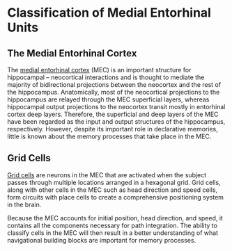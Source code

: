# Classification of Medial Entorhinal Units

## The Medial Entorhinal Cortex

The [medial entorhinal cortex](http://www.scholarpedia.org/article/Entorhinal_cortex) (MEC) is an important structure for hippocampal – neocortical interactions and is thought to mediate the majority of bidirectional projections between the neocortex and the rest of the hippocampus. Anatomically, most of the neocortical projections to the hippocampus are relayed through the MEC superficial layers, whereas hippocampal output projections to the neocortex transit mostly in entorhinal cortex deep layers. Therefore, the superficial and deep layers of the MEC have been regarded as the input and output structures of the hippocampus, respectively. However, despite its important role in declarative memories, little is known about the memory processes that take place in the MEC. 

## Grid Cells

[Grid cells](http://www.scholarpedia.org/article/Grid_cells) are neurons in the MEC that are activated when the subject passes through multiple locations arranged in a hexagonal grid. Grid cells, along with other cells in the MEC such as head direction and speed cells, form circuits with place cells to create a comprehensive positioning system in the brain. 

Because the MEC accounts for initial position, head direction, and speed, it contains all the components necessary for path integration. The ability to classify cells in the MEC will then result in a better understanding of what navigational building blocks are important for memory processes. 
